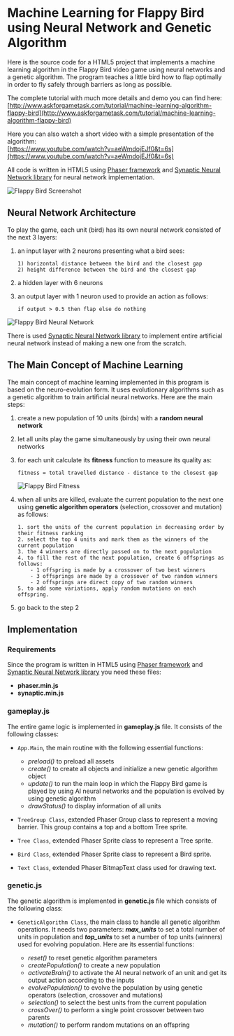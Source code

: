 # Machine Learning for Flappy Bird using Neural Network and Genetic Algorithm

Here is the source code for a HTML5 project that implements a machine learning algorithm in the Flappy Bird video game using neural networks and a genetic algorithm. The program teaches a little bird how to flap optimally in order to fly safely through barriers as long as possible.

The complete tutorial with much more details and demo you can find here:  
[http://www.askforgametask.com/tutorial/machine-learning-algorithm-flappy-bird](http://www.askforgametask.com/tutorial/machine-learning-algorithm-flappy-bird)

Here you can also watch a short video with a simple presentation of the algorithm:  
[https://www.youtube.com/watch?v=aeWmdojEJf0&t=6s](https://www.youtube.com/watch?v=aeWmdojEJf0&t=6s)

All code is written in HTML5 using [Phaser framework](http://phaser.io/) and [Synaptic Neural Network library](https://synaptic.juancazala.com) for neural network implementation.

![Flappy Bird Screenshot](https://raw.githubusercontent.com/ssusnic/Machine-Learning-Flappy-Bird/master/screenshots/flappy_10.png "Flappy Bird Screenshot")

## Neural Network Architecture

To play the game, each unit (bird) has its own neural network consisted of the next 3 layers:
1. an input layer with 2 neurons presenting what a bird sees:
     
     ```
     1) horizontal distance between the bird and the closest gap
     2) height difference between the bird and the closest gap
     ```
     
2. a hidden layer with 6 neurons
3. an output layer with 1 neuron used to provide an action as follows:
     
     ```
    if output > 0.5 then flap else do nothing
     ```
     
![Flappy Bird Neural Network](https://raw.githubusercontent.com/ssusnic/Machine-Learning-Flappy-Bird/master/screenshots/flappy_06.png "Flappy Bird Neural Network")


There is used [Synaptic Neural Network library](https://synaptic.juancazala.com) to implement entire artificial neural network instead of making a new one from the scratch.

## The Main Concept of Machine Learning

The main concept of machine learning implemented in this program is based on the neuro-evolution form. It uses evolutionary algorithms such as a genetic algorithm to train artificial neural networks. Here are the main steps:

1. create a new population of 10 units (birds) with a **random neural network** 
2. let all units play the game simultaneously by using their own neural networks
3. for each unit calculate its **fitness** function to measure its quality as:

    ```
    fitness = total travelled distance - distance to the closest gap
    ```
 
    ![Flappy Bird Fitness](https://raw.githubusercontent.com/ssusnic/Machine-Learning-Flappy-Bird/master/screenshots/flappy_08.png "Flappy Bird Fitness")

    
4. when all units are killed, evaluate the current population to the next one using **genetic algorithm operators** (selection, crossover and mutation) as follows:

    ```
    1. sort the units of the current population in decreasing order by their fitness ranking
    2. select the top 4 units and mark them as the winners of the current population
    3. the 4 winners are directly passed on to the next population
    4. to fill the rest of the next population, create 6 offsprings as follows:
        - 1 offspring is made by a crossover of two best winners
        - 3 offsprings are made by a crossover of two random winners
        - 2 offsprings are direct copy of two random winners
    5. to add some variations, apply random mutations on each offspring.
    ```
    
5. go back to the step 2

## Implementation

### Requirements

Since the program is written in HTML5 using [Phaser framework](http://phaser.io/) and [Synaptic Neural Network library](https://synaptic.juancazala.com) you need these files:

- **phaser.min.js**
- **synaptic.min.js**

### gameplay.js 
The entire game logic is implemented in **gameplay.js** file. It consists of the following classes:

- `App.Main`, the main routine with the following essential functions:
	- _preload()_ to preload all assets
	- _create()_ to create all objects and initialize a new genetic algorithm object
	- _update()_ to run the main loop in which the Flappy Bird game is played by using AI neural networks and the population is evolved by using genetic algorithm
	- _drawStatus()_ to display information of all units
	
- `TreeGroup Class`, extended Phaser Group class to represent a moving barrier. This group contains a top and a bottom Tree sprite.

- `Tree Class`, extended Phaser Sprite class to represent a Tree sprite.

- `Bird Class`, extended Phaser Sprite class to represent a Bird sprite.

- `Text Class`, extended Phaser BitmapText class used for drawing text.

### genetic.js 

The genetic algorithm is implemented in **genetic.js** file which consists of the following class:

- `GeneticAlgorithm Class`, the main class to handle all genetic algorithm operations. It needs two parameters: **_max_units_** to set a total number of units in population and **_top_units_** to set a number of top units (winners) used for evolving population. Here are its essential functions:

   - _reset()_ to reset genetic algorithm parameters
   - _createPopulation()_ to create a new population
   - _activateBrain()_ to activate the AI neural network of an unit and get its output action according to the inputs
   - _evolvePopulation()_ to evolve the population by using genetic operators (selection, crossover and mutations)
   - _selection()_ to select the best units from the current population
   - _crossOver()_ to perform a single point crossover between two parents
   - _mutation()_ to perform random mutations on an offspring
